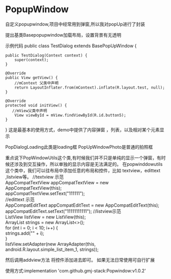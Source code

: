 # PopupWindow
自定义popupwindow,项目中经常用到弹窗,所以我对popUp进行了封装

提出基类Basepopupwindow加载布局，设置背景有无透明

示例代码
public class TestDialog extends BasePopUpWindow {

    public TestDialog(Context context) {
        super(context);
    }

    @Override
    public View getView() {
        //mContext 父类中声明
        return LayoutInflater.from(mContext).inflate(R.layout.test, null);
    }

    @Override
    protected void initView() {
       //mView父类中声明
        View viewById = mView.findViewById(R.id.button5);
    }
}
这是最基本的使用方式，demo中提供了内容弹窗 ，列表，以及相对某个元素显示


PopDialogLoading此类是loading框
PopUpWindowPhoto是普通的拍照框

重点说下PopWindowUtils这个类,有时候我们并不只是单纯的显示一个弹窗，有时候还涉及到交互操作，所以单独的显示内容是无法满足的。
在popwinddowutils这个类中，我们可以往布局中添加任意的布局和控件，比如 textview，edittext ,listview等。
   //textview 示范                                                                                                                                                                                                                                        
AppCompatTextView appCompatTextView = new AppCompatTextView(this);                                                                       
appCompatTextView.setText("111111");                                                                                                     
  //edittext 示范                                                                                                                                                                                        
AppCompatEditText appCompatEditText = new AppCompatEditText(this);                                                                       
appCompatEditText.setText("11111111111");
   //listview示范                                                                                                                                                                                                                                  
ListView listView = new ListView(this);                                                                                           
ArrayList<String> strings = new ArrayList<>();                                                                                                                                                                             
for (int i = 0; i < 10; i++) {                                                                                             
      strings.add("" + i);                                                                                                                                                                                     
    }                                                                                                                                
 listView.setAdapter(new ArrayAdapter<String>(this, android.R.layout.simple_list_item_1, strings));                                  
  
然后调用addview方法 将控件添加进去即可。
如果无法日常使用可自行扩展

使用方式:implementation 'com.github.gmj-stack:Popwindow:v1.0.2'
        
        
        
        
        
        
        
        
        
